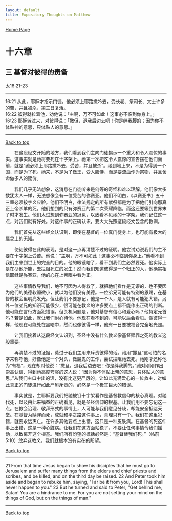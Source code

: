 ```yaml
---
layout: default
title: Expository Thoughts on Matthew
---
```

[ Home Page ]({{site.baseurl}}/index) <br>

<a name="0"></a>
# 十六章 

## 三 基督对彼得的责备

太16:21-23

***

16:21 从此，耶稣才指示门徒，他必须上耶路撒冷去，受长老、祭司长、文士许多的苦，并且被杀，第三日复活。<br>
16:22 彼得就拉着他，劝他说：「主啊，万不可如此！这事必不临到你身上。」<br>
16:23 耶稣转过来，对彼得说：「撒但，退我后边去吧！你是绊我脚的；因为你不体贴神的意思，只体贴人的意思。」<br>

***

[Back to top](#0)

&emsp;&emsp;在这段经文开始的地方，我们看到我们主向门徒揭示一个重大和令人震惊的事实。这事实就是祂将要死在十字架上。祂第一次把这令人震惊的宣告摆在他们面前，就是“祂必须上耶路撒冷去，受苦，并且被杀”。祂到地上来，不是为得到一个国，而是为了死。祂来，不是为了做王，受人服侍，而是要流血作为祭物，并且舍命做多人的赎价。

&emsp;&emsp;我们几乎无法想象，这消息在门徒听来是何等的奇怪和难以理解。他们像大多数犹太人一样，无法想像会有一位受苦的弥赛亚。他们不明白，《以赛亚书》五十三章必须按字义应验。他们不明白，律法规定的所有献祭都是为了把他们引向那真正上帝羔羊的死。他们想到的只有弥赛亚的第二次荣耀降临，而这还要等到世界末了时才发生。他们太过想到弥赛亚的冠冕，以致看不见祂的十字架。我们记住这一点，对我们就有好处。对这件事的正确认识，要大大光照这段经文包含的教训。

&emsp;&emsp;我们首先从这些经文认识到，即使在基督的一位真门徒身上，也可能有极大的属灵上的无知。

&emsp;&emsp;使徒彼得在此的表现，是对这一点再清楚不过的证明。他尝试劝说我们的主不要在十字架上受苦。他说：“主啊，万不可如此！这事必不临到你身上。”他看不到我们主来到世上的完全的目的。他的眼镜瞎了，看不到我们主必然要死。他实际上是在尽他所能，去拦阻死亡的发生！然而我们知道彼得是一个归正的人，他确实相信耶稣是弥赛亚，他的心在上帝眼中看为正。

&emsp;&emsp;这些事情教导我们，绝不可因为人得救了，就把他们看作是无谬的，也不要因为他们的美德软弱微小，就以为他们没有美德。一位弟兄可能有特别的恩赐，在基督的教会里明亮发光。但让我们不要忘记，他是一个人，是人就有可能犯大错。另外一位弟兄的知识可能很少，很可能在教义的许多要点上都不能作出正确的判断。他可能在言行方面犯错误。但关机问题是，他对基督有信心和爱心吗？他持定元首吗？若是如此，就让我们耐心待他。他现在看不到的，可能以后会看见。像彼得一样，他现在可能处在黑暗中，然而也像彼得一样，他有一日要被福音完全地光照。

&emsp;&emsp;让我们接着从这段经文认识到，圣经中没有什么教义像基督赎罪之死的教义这般重要。

&emsp;&emsp;再清楚不过的证据，莫过于我们主用来斥责彼得的话。祂用“撒旦”这可怕的名字来称呼他，好像他是一个对头，做魔鬼的工作，尝试拦阻祂去死。祂刚才还称他为“有福”，现在却对他说：“撒旦，退我后边去吧！你是绊我脚的。”祂对刚刚作出崇高认信、得到祂高度夸奖的这人说：“因为你不体贴上帝的意思，只体贴人的意思。”从我们主口中出的话，没有比这更严厉的。让如此充满爱心的一位救主，对如此真正的门徒进行如此严厉斥责的，必然是一个极其巨大的错误。

&emsp;&emsp;事实就是，主耶稣要我们把祂被钉十字架看作是基督教信仰的核心真理。对祂代死，以及由此来福益的正确看见，就是圣经信仰的根基。让我们用不要忘记这一点。在教会治理、敬拜形式的事情上，人可能与我们意见分歧，却能安全抵达天堂。在基督为赎罪而死，成就和平之路这件事上，真理只有一个。我们在这里犯错，就要永远灭亡。在许多其他要点上出错，这只是一种皮肤病。在基督的死这件事上出错，这是一种心脏病。让我们在这方面站稳了，不要让任何事情令我们摇动，以致离开这个根基。我们所有盼望的概括必然是：“基督替我们死。”（帖前5:10）放弃这教义，我们就根本没有实在的盼望。

[Back to top](#0)

***

21 From that time Jesus began to show his disciples that he must go to Jerusalem and suffer many things from the elders and chief priests and scribes, and be killed, and on the third day be raised. 22 And Peter took him aside and began to rebuke him, saying, "Far be it from you, Lord! This shall never happen to you." 23 But he turned and said to Peter, "Get behind me, Satan! You are a hindrance to me. For you are not setting your mind on the things of God, but on the things of man."

***

[Back to top](#0)
